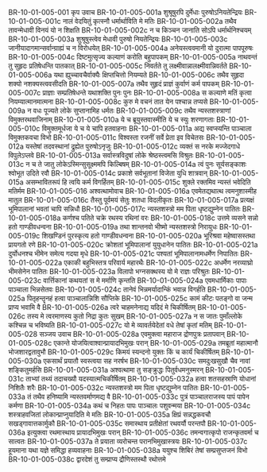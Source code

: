 BR-10-01-005-001	कृप उवाच
BR-10-01-005-001a	शुश्रूषुरपि दुर्मेधाः पुरुषोऽनियतेन्द्रियः
BR-10-01-005-001c	नालं वेदयितुं कृत्स्नौ धर्मार्थाविति मे मतिः
BR-10-01-005-002a	तथैव तावन्मेधावी विनयं यो न शिक्षति
BR-10-01-005-002c	न च किञ्चन जानाति सोऽपि धर्मार्थनिश्चयम्
BR-10-01-005-003a	शुश्रूषुस्त्वेव मेधावी पुरुषो नियतेन्द्रियः
BR-10-01-005-003c	जानीयादागमान्सर्वान्ग्राह्यं च न विरोधयेत्
BR-10-01-005-004a	अनेयस्त्ववमानी यो दुरात्मा पापपूरुषः
BR-10-01-005-004c	दिष्टमुत्सृज्य कल्याणं करोति बहुपापकम्
BR-10-01-005-005a	नाथवन्तं तु सुहृदः प्रतिषेधन्ति पातकात्
BR-10-01-005-005c	निवर्तते तु लक्ष्मीवान्नालक्ष्मीवान्निवर्तते
BR-10-01-005-006a	यथा ह्युच्चावचैर्वाक्यैः क्षिप्तचित्तो नियम्यते
BR-10-01-005-006c	तथैव सुहृदा शक्यो नशक्यस्त्ववसीदति
BR-10-01-005-007a	तथैव सुहृदं प्राज्ञं कुर्वाणं कर्म पापकम्
BR-10-01-005-007c	प्राज्ञाः सम्प्रतिषेधन्ते यथाशक्ति पुनः पुनः
BR-10-01-005-008a	स कल्याणे मतिं कृत्वा नियम्यात्मानमात्मना
BR-10-01-005-008c	कुरु मे वचनं तात येन पश्चान्न तप्यसे
BR-10-01-005-009a	न वधः पूज्यते लोके सुप्तानामिह धर्मतः
BR-10-01-005-009c	तथैव न्यस्तशस्त्राणां विमुक्तरथवाजिनाम्
BR-10-01-005-010a	ये च ब्रूयुस्तवास्मीति ये च स्युः शरणागताः
BR-10-01-005-010c	विमुक्तमूर्धजा ये च ये चापि हतवाहनाः
BR-10-01-005-011a	अद्य स्वप्स्यन्ति पाञ्चाला विमुक्तकवचा विभो
BR-10-01-005-011c	विश्वस्ता रजनीं सर्वे प्रेता इव विचेतसः
BR-10-01-005-012a	यस्तेषां तदवस्थानां द्रुह्येत पुरुषोऽनृजुः
BR-10-01-005-012c	व्यक्तं स नरके मज्जेदगाधे विपुलेऽप्लवे
BR-10-01-005-013a	सर्वास्त्रविदुषां लोके श्रेष्ठस्त्वमसि विश्रुतः
BR-10-01-005-013c	न च ते जातु लोकेऽस्मिन्सुसूक्ष्ममपि किल्बिषम्
BR-10-01-005-014a	त्वं पुनः सूर्यसङ्काशः श्वोभूत उदिते रवौ
BR-10-01-005-014c	प्रकाशे सर्वभूतानां विजेता युधि शात्रवान्
BR-10-01-005-015a	असम्भावितरूपं हि त्वयि कर्म विगर्हितम्
BR-10-01-005-015c	शुक्ले रक्तमिव न्यस्तं भवेदिति मतिर्मम
BR-10-01-005-016	अश्वत्थामोवाच
BR-10-01-005-016a	एवमेतद्यथात्थ त्वमनुशास्मीह मातुल
BR-10-01-005-016c	तैस्तु पूर्वमयं सेतुः शतधा विदलीकृतः
BR-10-01-005-017a	प्रत्यक्षं भूमिपालानां भवतां चापि सन्निधौ
BR-10-01-005-017c	न्यस्तशस्त्रो मम पिता धृष्टद्युम्नेन पातितः
BR-10-01-005-018a	कर्णश्च पतिते चक्रे रथस्य रथिनां वरः
BR-10-01-005-018c	उत्तमे व्यसने सन्नो हतो गाण्डीवधन्वना
BR-10-01-005-019a	तथा शान्तनवो भीष्मो न्यस्तशस्त्रो निरायुधः
BR-10-01-005-019c	शिखण्डिनं पुरस्कृत्य हतो गाण्डीवधन्वना
BR-10-01-005-020a	भूरिश्रवा महेष्वासस्तथा प्रायगतो रणे
BR-10-01-005-020c	क्रोशतां भूमिपालानां युयुधानेन पातितः
BR-10-01-005-021a	दुर्योधनश्च भीमेन समेत्य गदया मृधे
BR-10-01-005-021c	पश्यतां भूमिपालानामधर्मेण निपातितः
BR-10-01-005-022a	एकाकी बहुभिस्तत्र परिवार्य महारथैः
BR-10-01-005-022c	अधर्मेण नरव्याघ्रो भीमसेनेन पातितः
BR-10-01-005-023a	विलापो भग्नसक्थस्य यो मे राज्ञः परिश्रुतः
BR-10-01-005-023c	वार्त्तिकानां कथयतां स मे मर्माणि कृन्तति
BR-10-01-005-024a	एवमधार्मिकाः पापाः पाञ्चाला भिन्नसेतवः
BR-10-01-005-024c	तानेवं भिन्नमर्यादान्किं भवान्न विगर्हति
BR-10-01-005-025a	पितृहन्तॄनहं हत्वा पाञ्चालान्निशि सौप्तिके
BR-10-01-005-025c	कामं कीटः पतङ्गो वा जन्म प्राप्य भवामि वै
BR-10-01-005-026a	त्वरे चाहमनेनाद्य यदिदं मे चिकीर्षितम्
BR-10-01-005-026c	तस्य मे त्वरमाणस्य कुतो निद्रा कुतः सुखम्
BR-10-01-005-027a	न स जातः पुमाँल्लोके कश्चिन्न च भविष्यति
BR-10-01-005-027c	यो मे व्यावर्तयेदेतां वधे तेषां कृतां मतिम्
BR-10-01-005-028	सञ्जय उवाच
BR-10-01-005-028a	एवमुक्त्वा महाराज द्रोणपुत्रः प्रतापवान्
BR-10-01-005-028c	एकान्ते योजयित्वाश्वान्प्रायादभिमुखः परान्
BR-10-01-005-029a	तमब्रूतां महात्मानौ भोजशारद्वतावुभौ
BR-10-01-005-029c	किमयं स्यन्दनो युक्तः किं च कार्यं चिकीर्षितम्
BR-10-01-005-030a	एकसार्थं प्रयातौ स्वस्त्वया सह नरर्षभ
BR-10-01-005-030c	समदुःखसुखौ चैव नावां शङ्कितुमर्हसि
BR-10-01-005-031a	अश्वत्थामा तु सङ्क्रुद्धः पितुर्वधमनुस्मरन्
BR-10-01-005-031c	ताभ्यां तथ्यं तदाचख्यौ यदस्यात्मचिकीर्षितम्
BR-10-01-005-032a	हत्वा शतसहस्राणि योधानां निशितैः शरैः
BR-10-01-005-032c	न्यस्तशस्त्रो मम पिता धृष्टद्युम्नेन पातितः
BR-10-01-005-033a	तं तथैव हनिष्यामि न्यस्तवर्माणमद्य वै
BR-10-01-005-033c	पुत्रं पाञ्चालराजस्य पापं पापेन कर्मणा
BR-10-01-005-034a	कथं च निहतः पापः पाञ्चालः पशुवन्मया
BR-10-01-005-034c	शस्त्राहवजितां लोकान्प्राप्नुयादिति मे मतिः
BR-10-01-005-035a	क्षिप्रं सन्नद्धकवचौ सखड्गावात्तकार्मुकौ
BR-10-01-005-035c	समास्थाय प्रतीक्षेतां रथवर्यौ परन्तपौ
BR-10-01-005-036a	इत्युक्त्वा रथमास्थाय प्रायादभिमुखः परान्
BR-10-01-005-036c	तमन्वगात्कृपो राजन्कृतवर्मा च सात्वतः
BR-10-01-005-037a	ते प्रयाता व्यरोचन्त परानभिमुखास्त्रयः
BR-10-01-005-037c	हूयमाना यथा यज्ञे समिद्धा हव्यवाहनाः
BR-10-01-005-038a	ययुश्च शिबिरं तेषां सम्प्रसुप्तजनं विभो
BR-10-01-005-038c	द्वारदेशं तु सम्प्राप्य द्रौणिस्तस्थौ रथोत्तमे
